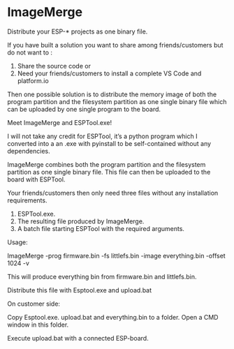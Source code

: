 # ImageMerge
Distribute your ESP-* projects as one binary file.

If you have built a solution you want to share among friends/customers but do not want to :
1.	Share the source code
or
2.	Need your friends/customers to install a complete VS Code and platform.io

Then one possible solution is to distribute the memory image of both the program partition and the filesystem partition as one single binary file which can be uploaded by one single program to the board.

Meet ImageMerge and ESPTool.exe! 

I will not take any credit for ESPTool, it’s a python program which I converted into a an .exe with pyinstall to be self-contained without any dependencies. 

ImageMerge combines both the program partition and the filesystem partition as one single binary file.
This file can then be uploaded to the board with ESPTool. 

Your friends/customers then only need three files without any installation requirements.
1.	ESPTool.exe.
2.	The resulting file produced by ImageMerge.
3.	A batch file starting ESPTool with the required arguments.

Usage:

ImageMerge -prog firmware.bin -fs littlefs.bin -image everything.bin -offset 1024  -v

This will produce everything bin from firmware.bin and littlefs.bin.

Distribute this file with Esptool.exe and upload.bat

On customer side:

Copy Esptool.exe. upload.bat and everything.bin to a folder. Open a CMD window in this folder.

Execute upload.bat with a connected ESP-board.
